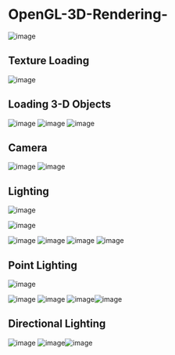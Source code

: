 # OpenGL-3D-Rendering-


![image](https://github.com/ThomasOli/OpenGL-3D-Rendering-/assets/51518411/dcbf94e6-8323-45f3-ac59-d7d955520334)

## Texture Loading
![image](https://github.com/ThomasOli/OpenGL-3D-Rendering-/assets/51518411/788b8765-4116-4332-babd-b587d3265a01)

## Loading 3-D Objects
![image](https://github.com/ThomasOli/OpenGL-3D-Rendering-/assets/51518411/c5fa3f60-68c7-4105-9d0a-0d63eab72481)
![image](https://github.com/ThomasOli/OpenGL-3D-Rendering-/assets/51518411/6fbe571b-1ac2-4ad3-bf37-d7bb3de83074)
![image](https://github.com/ThomasOli/OpenGL-3D-Rendering-/assets/51518411/8293cce4-becb-4104-b77d-e867c2166dbb)

## Camera 
![image](https://github.com/ThomasOli/OpenGL-3D-Rendering-/assets/51518411/2346bb7a-635c-4767-b663-6074c1cd088e)
![image](https://github.com/ThomasOli/OpenGL-3D-Rendering-/assets/51518411/83bcb3b5-f10f-4659-aa31-8228cc1e9c05)

## Lighting
![image](https://github.com/ThomasOli/OpenGL-3D-Rendering-/assets/51518411/53e093c8-86fb-4d1f-932a-07c607b6bac9)

![image](https://github.com/ThomasOli/OpenGL-3D-Rendering-/assets/51518411/ad4418ce-3c7f-4832-b10a-b8fc31db758a)

![image](https://github.com/ThomasOli/OpenGL-3D-Rendering-/assets/51518411/b45b0b95-0dc1-43f2-957d-96535f7704bd)
![image](https://github.com/ThomasOli/OpenGL-3D-Rendering-/assets/51518411/37c34bf4-3c75-4647-9d5d-242dd8d3c6f7) ![image](https://github.com/ThomasOli/OpenGL-3D-Rendering-/assets/51518411/e1969fe3-56f7-4799-a96c-18d2aeef6a0f) ![image](https://github.com/ThomasOli/OpenGL-3D-Rendering-/assets/51518411/fd322e9a-0fb4-4d26-99a0-fecafb0cea41)

## Point Lighting 
![image](https://github.com/ThomasOli/OpenGL-3D-Rendering-/assets/51518411/95ddd32b-1da7-4766-bd70-05dcd9c18717)

![image](https://github.com/ThomasOli/OpenGL-3D-Rendering-/assets/51518411/97b88389-a751-4b41-91c6-6226e7da7bed)
![image](https://github.com/ThomasOli/OpenGL-3D-Rendering-/assets/51518411/579b8192-a0da-4c6b-914e-5cb7f6633e44) ![image](https://github.com/ThomasOli/OpenGL-3D-Rendering-/assets/51518411/313ff162-6267-485c-b5fc-7c7f48f558ff)![image](https://github.com/ThomasOli/OpenGL-3D-Rendering-/assets/51518411/01358389-8bae-48e4-a7a1-69508a0b6c52)


## Directional Lighting

![image](https://github.com/ThomasOli/OpenGL-3D-Rendering-/assets/51518411/f961f48d-748d-4d9b-a873-b5fe093e6ea0)
![image](https://github.com/ThomasOli/OpenGL-3D-Rendering-/assets/51518411/3b056daf-63f7-4e80-909d-091d774f23d4)![image](https://github.com/ThomasOli/OpenGL-3D-Rendering-/assets/51518411/bfdbf8a5-f934-4070-896a-64166e4e9321)

